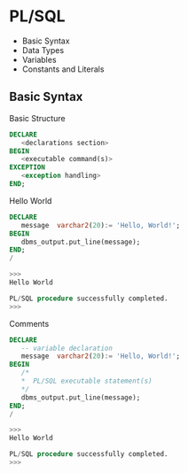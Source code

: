 
PL/SQL
======

* Basic Syntax
* Data Types
* Variables
* Constants and Literals

<h2>Basic Syntax</h2>

Basic Structure

```sql
DECLARE 
   <declarations section> 
BEGIN 
   <executable command(s)>
EXCEPTION 
   <exception handling> 
END;
```

Hello World

```sql
DECLARE 
   message  varchar2(20):= 'Hello, World!'; 
BEGIN 
   dbms_output.put_line(message); 
END; 
/ 

>>>
Hello World  

PL/SQL procedure successfully completed.
>>>
```

Comments

```sql
DECLARE 
   -- variable declaration 
   message  varchar2(20):= 'Hello, World!'; 
BEGIN 
   /* 
   *  PL/SQL executable statement(s) 
   */ 
   dbms_output.put_line(message); 
END; 
/

>>>
Hello World

PL/SQL procedure successfully completed.
>>>
```
